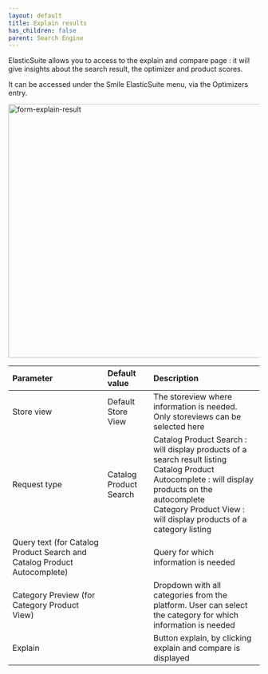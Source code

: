```yaml
---
layout: default
title: Explain results
has_children: false
parent: Search Engine
---
```

ElasticSuite allows you to access to the explain and compare page : it will give insights about the search result, the optimizer and product scores.

It can be accessed under the Smile ElasticSuite menu, via the Optimizers entry.

<img width="509" alt="form-explain-result" src="https://user-images.githubusercontent.com/98949123/153380077-f40db411-6e59-43b6-8ee0-f21f1fd5b3d4.PNG">

| Parameter    | Default value | Description |
|:-------------|:------------------|:------|
|Store view|Default Store View|The storeview where information is needed. Only storeviews can be selected here|
|Request type|Catalog Product Search|Catalog Product Search : will display products of a search result listing <br/> Catalog Product Autocomplete : will display products on the autocomplete <br/> Category Product View : will display products of a category listing|
|Query text (for Catalog Product Search and Catalog Product Autocomplete)||Query for which information is needed|
|Category Preview (for Category Product View)||Dropdown with all categories from the platform. User can select the category for which information is needed|
|Explain||Button explain, by clicking explain and compare is displayed|

